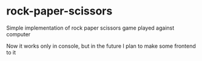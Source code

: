 # rock-paper-scissors
Simple implementation of rock paper scissors game played against computer

Now it works only in console, but in the future I plan to make some frontend to it
